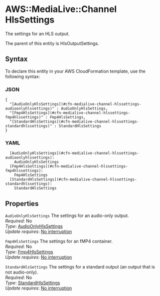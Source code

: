 # AWS::MediaLive::Channel HlsSettings<a name="aws-properties-medialive-channel-hlssettings"></a>

The settings for an HLS output\.

The parent of this entity is HlsOutputSettings\.

## Syntax<a name="aws-properties-medialive-channel-hlssettings-syntax"></a>

To declare this entity in your AWS CloudFormation template, use the following syntax:

### JSON<a name="aws-properties-medialive-channel-hlssettings-syntax.json"></a>

```
{
  "[AudioOnlyHlsSettings](#cfn-medialive-channel-hlssettings-audioonlyhlssettings)" : AudioOnlyHlsSettings,
  "[Fmp4HlsSettings](#cfn-medialive-channel-hlssettings-fmp4hlssettings)" : Fmp4HlsSettings,
  "[StandardHlsSettings](#cfn-medialive-channel-hlssettings-standardhlssettings)" : StandardHlsSettings
}
```

### YAML<a name="aws-properties-medialive-channel-hlssettings-syntax.yaml"></a>

```
  [AudioOnlyHlsSettings](#cfn-medialive-channel-hlssettings-audioonlyhlssettings): 
    AudioOnlyHlsSettings
  [Fmp4HlsSettings](#cfn-medialive-channel-hlssettings-fmp4hlssettings): 
    Fmp4HlsSettings
  [StandardHlsSettings](#cfn-medialive-channel-hlssettings-standardhlssettings): 
    StandardHlsSettings
```

## Properties<a name="aws-properties-medialive-channel-hlssettings-properties"></a>

`AudioOnlyHlsSettings`  <a name="cfn-medialive-channel-hlssettings-audioonlyhlssettings"></a>
The settings for an audio\-only output\.  
*Required*: No  
*Type*: [AudioOnlyHlsSettings](aws-properties-medialive-channel-audioonlyhlssettings.md)  
*Update requires*: [No interruption](https://docs.aws.amazon.com/AWSCloudFormation/latest/UserGuide/using-cfn-updating-stacks-update-behaviors.html#update-no-interrupt)

`Fmp4HlsSettings`  <a name="cfn-medialive-channel-hlssettings-fmp4hlssettings"></a>
The settings for an fMP4 container\.  
*Required*: No  
*Type*: [Fmp4HlsSettings](aws-properties-medialive-channel-fmp4hlssettings.md)  
*Update requires*: [No interruption](https://docs.aws.amazon.com/AWSCloudFormation/latest/UserGuide/using-cfn-updating-stacks-update-behaviors.html#update-no-interrupt)

`StandardHlsSettings`  <a name="cfn-medialive-channel-hlssettings-standardhlssettings"></a>
The settings for a standard output \(an output that is not audio\-only\)\.  
*Required*: No  
*Type*: [StandardHlsSettings](aws-properties-medialive-channel-standardhlssettings.md)  
*Update requires*: [No interruption](https://docs.aws.amazon.com/AWSCloudFormation/latest/UserGuide/using-cfn-updating-stacks-update-behaviors.html#update-no-interrupt)